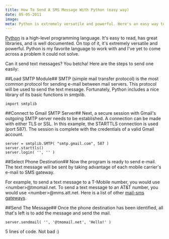 ```yaml
---
title: How To Send A SMS Message With Python (easy way)
date: 05-05-2011
image:
meta: Python is extremely versatile and powerful. Here's an easy way to send SMS messages using the Gmail Gateway.
---
```


[Python][2] is a high-level programming language. It's easy to read, has great libraries, and is well documented. On top of it, it's extremely versatile and powerful. Python is my favorite language to work with and I've yet to come across a problem it could not solve.

Can it send text messages? You betcha! Here are the steps to send one easily:

##Load SMTP Module##
SMTP (simple mail transfer protocol) is the most common protocol for sending e-mail between mail servers. This protocol will be used to send the text message. Fortunately, Python includes a nice library of its basic functions in *smtplib*.

<pre><code class=language-python>import smtplib
</code></pre>

##Connect to Gmail SMTP Server##
Next, a secure session with Gmail's outgoing SMTP server needs to be established. A connection can be made with either TLS or SSL. In this example, the STARTTLS connection is used (port 587). The session is complete with the credentials of a valid Gmail account.

<pre><code class=language-python>server = smtplib.SMTP( "smtp.gmail.com", 587 )
server.starttls()
server.login( '<gmail_address>', '<gmail_password>' )
</code></pre>

##Select Phone Destination##
Now the program is ready to send e-mail. The text message will be sent by taking advantage of each mobile carrier's e-mail to SMS gateway.

For example, to send a text message to a T-Mobile number, you would use &lt;number&gt;@tmomail.net. To send a text message to an AT&T number, you would use &lt;number&gt;@mms.att.net. Here is a list of other [mail-sms gateways][1].

##Send The Message##
Once the phone destination has been identified, all that's left is to add the message and send the mail.

<pre><code class=language-python>server.sendmail( '<from>', '<number>@tmomail.net', 'Hello!' )
</code></pre>

5 lines of code. Not bad :)

[1]: https://en.wikipedia.org/wiki/List_of_SMS_gateways
[2]: http://www.python.org/
